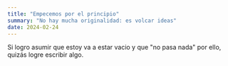 ```yaml
---
title: "Empecemos por el principio"
summary: "No hay mucha originalidad: es volcar ideas"
date: 2024-02-24
---
```


Si logro asumir que estoy va a estar vacio y que "no pasa nada" por ello, quizás logre escribir algo.
